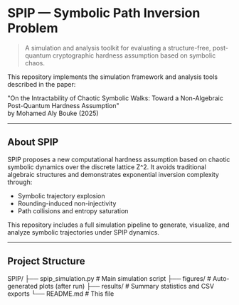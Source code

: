 # SPIP — Symbolic Path Inversion Problem

> A simulation and analysis toolkit for evaluating a structure-free, post-quantum cryptographic hardness assumption based on symbolic chaos.

This repository implements the simulation framework and analysis tools described in the paper:

"On the Intractability of Chaotic Symbolic Walks: Toward a Non-Algebraic Post-Quantum Hardness Assumption"  
by Mohamed Aly Bouke (2025)

---

## About SPIP

SPIP proposes a new computational hardness assumption based on chaotic symbolic dynamics over the discrete lattice Z^2. It avoids traditional algebraic structures and demonstrates exponential inversion complexity through:

- Symbolic trajectory explosion  
- Rounding-induced non-injectivity  
- Path collisions and entropy saturation  

This repository includes a full simulation pipeline to generate, visualize, and analyze symbolic trajectories under SPIP dynamics.

---

## Project Structure


SPIP/
├── spip_simulation.py       # Main simulation script
├── figures/                 # Auto-generated plots (after run)
├── results/                 # Summary statistics and CSV exports
└── README.md                # This file
